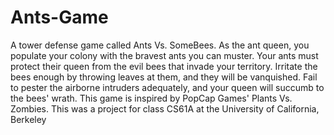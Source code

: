 # Ants-Game
A tower defense game called Ants Vs. SomeBees.
As the ant queen, you populate your colony with the bravest ants you can muster.
Your ants must protect their queen from the evil bees that invade your territory. 
Irritate the bees enough by throwing leaves at them, and they will be vanquished. 
Fail to pester the airborne intruders adequately, and your queen will succumb to the bees' wrath. 
This game is inspired by PopCap Games' Plants Vs. Zombies.
This was a project for class CS61A at the University of California, Berkeley

